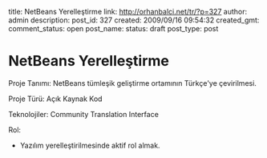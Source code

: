 title: NetBeans Yerelleştirme
link: http://orhanbalci.net/tr/?p=327
author: admin
description: 
post_id: 327
created: 2009/09/16 09:54:32
created_gmt: 
comment_status: open
post_name: 
status: draft
post_type: post

# NetBeans Yerelleştirme

Proje Tanımı:
NetBeans tümleşik geliştirme ortamının Türkçe'ye çevirilmesi.

Proje Türü:
Açık Kaynak Kod

Teknolojiler:
Community Translation Interface

Rol:

  * Yazılım yerelleştirilmesinde aktif rol almak.